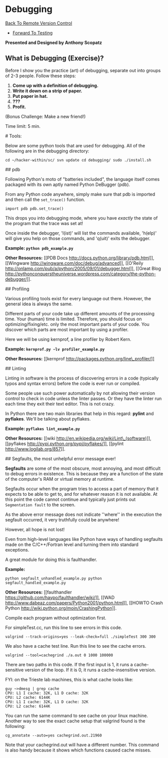 # Debugging

[Back To Remote Version
Control](http://github.com/thehackerwithin/UofCSCBC2012/tree/master/3b-VersionControlRemote/)
- [Forward To
Testing](http://github.com/thehackerwithin/UofCSCBC2012/tree/master/5-Testing/)

**Presented and Designed by Anthony Scopatz**

## What is Debugging (Exercise)?

Before I show you the practice (art) of debugging, separate out into
groups of 2-3 people. Follow these steps:

1.  **Come up with a definition of debugging.**
2.  **Write it down on a strip of paper.**
3.  **Put paper in hat.**
4.  **???**
5.  **Profit.**

(Bonus Challenge: Make a new friend!)

Time limit: 5 min.

\# Tools:

Below are some python tools that are used for debugging. All of the
following are in the debugging directory:

`cd ~/hacker-within/sc/ svn update cd debugging/ sudo ./install.sh`

\#\# pdb

Following Python's moto of "batteries included", the language itself
comes packaged with its own aptly named Python DeBugger (pdb).

From any Python code anywhere, simply make sure that pdb is imported and
then call the `set_trace()` function.

`import pdb pdb.set_trace()`

This drops you into debugging mode, where you have *exactly* the state
of the program that the trace was set at!

Once inside the debugger, 'l(ist)' will list the commands available,
'h(elp)' will give you help on those commands, and 'q(uit)' exits the
debugger.

**Example: `python pdb_example.py`**

**Other Resources:** [[PDB Docs
http://docs.python.org/library/pdb.html]], [[Wingware
http://wingware.com/doc/debug/advanced]], [[O'Reily
http://onlamp.com/pub/a/python/2005/09/01/debugger.html]], [[Great Blog
http://pythonconquerstheuniverse.wordpress.com/category/the-python-debugger/]].

\#\# Profiling

Various profiling tools exist for every language out there. However, the
general idea is always the same.

Different parts of your code take up different amounts of the processing
time. Your (human) time is limited. Therefore, you should focus on
optimizing/fixing/etc. only the most important parts of your code. You
discover which parts are most important by using a profiler.

Here we will be using kernprof, a line profiler by Robert Kern.

**Example: `kernprof.py -lv profiler_example.py`**

**Other Resources:** [[kernprof
http://packages.python.org/line\_profiler/]]

\#\# Linting

Linting in software is the process of discovering errors in a code
(typically typos and syntax errors) before the code is ever run or
compiled.

Some people use such power automatically by not allowing their version
control to check in code unless the linter passes. Or they have the
linter run each time they exit their text editor. This is not crazy.

In Python there are two main libraries that help in this regard:
**pylint** and **pyflakes**. We'll be talking about pyflakes.

**Example: `pyflakes lint_example.py`**

**Other Resources:** [[wiki
http://en.wikipedia.org/wiki/Lint\_(software)]], [[pyflakes
http://pypi.python.org/pypi/pyflakes/]], [[pylint
http://www.logilab.org/857]].

\#\# Segfaults, the most unhelpful error message ever!

**Segfaults** are some of the most obscure, most annoying, and most
difficult to debug errors in existence. This is because they are a
function of the state of the computer's RAM or virtual memory at
runtime.

Segfaults occur when the program tries to access a part of memory that
it expects to be able to get to, and for whatever reason it is not
available. At this point the code cannot continue and typically just
prints out `Segmentation fault` to the screen.

As the above error message does not indicate ''where'' in the execution
the segfault occurred, it very truthfully could be anywhere!

However, all hope is not lost!

Even from high-level languages like Python have ways of handling
segfaults made on the C/C++/Fortran level and turning them into standard
exceptions.

A great module for doing this is faulthandler.

**Example:**

`python segfault_unhandled_example.py python segfault_handled_example.py`

**Other Resources:** [[faulthandler
https://github.com/haypo/faulthandler/wiki/]], [[WAD
http://www.dabeaz.com/papers/Python2001/python.html]], [[HOWTO Crash
Python http://wiki.python.org/moin/CrashingPython]].

Compile each program without optimization first.

For simpleTest.cc, run this line to see errors in this code.

    valgrind --track-origins=yes --leak-check=full ./simpleTest 300 300

We also have a cache test line. Run this line to see the cache errors.

    valgrind --tool=cachegrind ./a.out 0 1000 100000

There are two paths in this code. If the first input is 1, it runs a
cache-sensitive version of the loop. If it is 0, it runs a
cache-insensitive version.

FYI: on the Trieste lab machines, this is what cache looks like:

    guy ~>dmesg | grep cache
    CPU: L1 I cache: 32K, L1 D cache: 32K
    CPU: L2 cache: 6144K
    CPU: L1 I cache: 32K, L1 D cache: 32K
    CPU: L2 cache: 6144K

You can run the same command to see cache on your linux machine. Another
way to see the exact cache setup that valgrind found is the following:

    cg_annotate --auto=yes cachegrind.out.21960

Note that your cachegrind.out will have a different number. This command
is also handy because it shows which functions caused cache misses.
